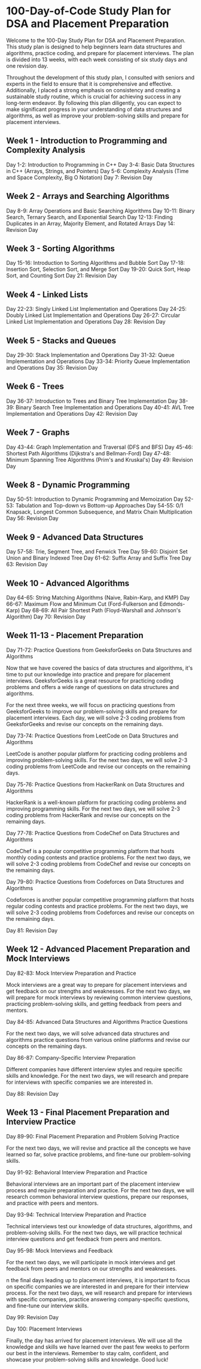 # 100-Day-of-Code Study Plan for DSA and Placement Preparation

Welcome to the 100-Day Study Plan for DSA and Placement Preparation. This study plan is designed to help beginners learn data structures and algorithms, practice coding, and prepare for placement interviews. The plan is divided into 13 weeks, with each week consisting of six study days and one revision day.

Throughout the development of this study plan, I consulted with seniors and experts in the field to ensure that it is comprehensive and effective. Additionally, I placed a strong emphasis on consistency and creating a sustainable study routine, which is crucial for achieving success in any long-term endeavor. By following this plan diligently, you can expect to make significant progress in your understanding of data structures and algorithms, as well as improve your problem-solving skills and prepare for placement interviews.

## Week 1 - Introduction to Programming and Complexity Analysis
Day 1-2: Introduction to Programming in C++
Day 3-4: Basic Data Structures in C++ (Arrays, Strings, and Pointers)
Day 5-6: Complexity Analysis (Time and Space Complexity, Big O Notation)
Day 7: Revision Day

## Week 2 - Arrays and Searching Algorithms
Day 8-9: Array Operations and Basic Searching Algorithms
Day 10-11: Binary Search, Ternary Search, and Exponential Search
Day 12-13: Finding Duplicates in an Array, Majority Element, and Rotated Arrays
Day 14: Revision Day

## Week 3 - Sorting Algorithms
Day 15-16: Introduction to Sorting Algorithms and Bubble Sort
Day 17-18: Insertion Sort, Selection Sort, and Merge Sort
Day 19-20: Quick Sort, Heap Sort, and Counting Sort
Day 21: Revision Day

## Week 4 - Linked Lists
Day 22-23: Singly Linked List Implementation and Operations
Day 24-25: Doubly Linked List Implementation and Operations
Day 26-27: Circular Linked List Implementation and Operations
Day 28: Revision Day

## Week 5 - Stacks and Queues
Day 29-30: Stack Implementation and Operations
Day 31-32: Queue Implementation and Operations
Day 33-34: Priority Queue Implementation and Operations
Day 35: Revision Day

## Week 6 - Trees
Day 36-37: Introduction to Trees and Binary Tree Implementation
Day 38-39: Binary Search Tree Implementation and Operations
Day 40-41: AVL Tree Implementation and Operations
Day 42: Revision Day

## Week 7 - Graphs
Day 43-44: Graph Implementation and Traversal (DFS and BFS)
Day 45-46: Shortest Path Algorithms (Dijkstra's and Bellman-Ford)
Day 47-48: Minimum Spanning Tree Algorithms (Prim's and Kruskal's)
Day 49: Revision Day

## Week 8 - Dynamic Programming
Day 50-51: Introduction to Dynamic Programming and Memoization
Day 52-53: Tabulation and Top-down vs Bottom-up Approaches
Day 54-55: 0/1 Knapsack, Longest Common Subsequence, and Matrix Chain Multiplication
Day 56: Revision Day

## Week 9 - Advanced Data Structures
Day 57-58: Trie, Segment Tree, and Fenwick Tree
Day 59-60: Disjoint Set Union and Binary Indexed Tree
Day 61-62: Suffix Array and Suffix Tree
Day 63: Revision Day

## Week 10 - Advanced Algorithms
Day 64-65: String Matching Algorithms (Naive, Rabin-Karp, and KMP)
Day 66-67: Maximum Flow and Minimum Cut (Ford-Fulkerson and Edmonds-Karp)
Day 68-69: All Pair Shortest Path (Floyd-Warshall and Johnson's Algorithm)
Day 70: Revision Day

## Week 11-13 - Placement Preparation
Day 71-72: Practice Questions from GeeksforGeeks on Data Structures and Algorithms

Now that we have covered the basics of data structures and algorithms, it's time to put our knowledge into practice and prepare for placement interviews. GeeksforGeeks is a great resource for practicing coding problems and offers a wide range of questions on data structures and algorithms. 

For the next three weeks, we will focus on practicing questions from GeeksforGeeks to improve our problem-solving skills and prepare for placement interviews. Each day, we will solve 2-3 coding problems from GeeksforGeeks and revise our concepts on the remaining days.

Day 73-74: Practice Questions from LeetCode on Data Structures and Algorithms

LeetCode is another popular platform for practicing coding problems and improving problem-solving skills. For the next two days, we will solve 2-3 coding problems from LeetCode and revise our concepts on the remaining days.

Day 75-76: Practice Questions from HackerRank on Data Structures and Algorithms

HackerRank is a well-known platform for practicing coding problems and improving programming skills. For the next two days, we will solve 2-3 coding problems from HackerRank and revise our concepts on the remaining days.

Day 77-78: Practice Questions from CodeChef on Data Structures and Algorithms

CodeChef is a popular competitive programming platform that hosts monthly coding contests and practice problems. For the next two days, we will solve 2-3 coding problems from CodeChef and revise our concepts on the remaining days.

Day 79-80: Practice Questions from Codeforces on Data Structures and Algorithms

Codeforces is another popular competitive programming platform that hosts regular coding contests and practice problems. For the next two days, we will solve 2-3 coding problems from Codeforces and revise our concepts on the remaining days.

Day 81: Revision Day

## Week 12 - Advanced Placement Preparation and Mock Interviews
Day 82-83: Mock Interview Preparation and Practice

Mock interviews are a great way to prepare for placement interviews and get feedback on our strengths and weaknesses. For the next two days, we will prepare for mock interviews by reviewing common interview questions, practicing problem-solving skills, and getting feedback from peers and mentors.

Day 84-85: Advanced Data Structures and Algorithms Practice Questions

For the next two days, we will solve advanced data structures and algorithms practice questions from various online platforms and revise our concepts on the remaining days.

Day 86-87: Company-Specific Interview Preparation

Different companies have different interview styles and require specific skills and knowledge. For the next two days, we will research and prepare for interviews with specific companies we are interested in.

Day 88: Revision Day

## Week 13 - Final Placement Preparation and Interview Practice
Day 89-90: Final Placement Preparation and Problem Solving Practice

For the next two days, we will revise and practice all the concepts we have learned so far, solve practice problems, and fine-tune our problem-solving skills.

Day 91-92: Behavioral Interview Preparation and Practice

Behavioral interviews are an important part of the placement interview process and require preparation and practice. For the next two days, we will research common behavioral interview questions, prepare our responses, and practice with peers and mentors.

Day 93-94: Technical Interview Preparation and Practice

Technical interviews test our knowledge of data structures, algorithms, and problem-solving skills. For the next two days, we will practice technical interview questions and get feedback from peers and mentors.

Day 95-98: Mock Interviews and Feedback

For the next two days, we will participate in mock interviews and get feedback from peers and mentors on our strengths and weaknesses.

n the final days leading up to placement interviews, it is important to focus on specific companies we are interested in and prepare for their interview process. For the next two days, we will research and prepare for interviews with specific companies, practice answering company-specific questions, and fine-tune our interview skills.

Day 99: Revision Day

Day 100: Placement Interviews

Finally, the day has arrived for placement interviews. We will use all the knowledge and skills we have learned over the past few weeks to perform our best in the interviews. Remember to stay calm, confident, and showcase your problem-solving skills and knowledge. Good luck!
